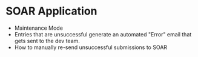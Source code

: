 # SOAR Application

- Maintenance Mode
- Entries that are unsuccessful generate an automated "Error" email that gets sent to the dev team.
- How to manually re-send unsuccessful submissions to SOAR